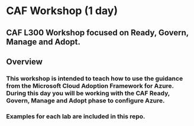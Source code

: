 # CAF Workshop (1 day)
## CAF L300 Workshop focused on Ready, Govern, Manage and Adopt.

## Overview

### This workshop is intended to teach how to use the guidance from the Microsoft Cloud Adoption Framework for Azure.  During this day you will be working with the CAF Ready, Govern, Manage and Adopt phase to configure Azure.

### Examples for each lab are included in this repo.

